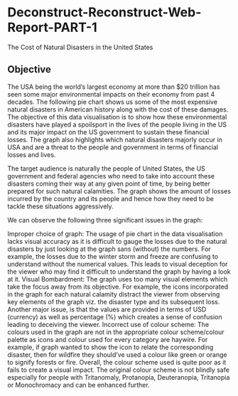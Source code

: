 # Deconstruct-Reconstruct-Web-Report-PART-1
The Cost of Natural Disasters in the United States

## Objective

The USA being the world’s largest economy at more than $20 trillion has seen some major environmental impacts on their economy from past 4 decades. The following pie chart shows us some of the most expensive natural disasters in American history along with the cost of these damages. The objective of this data visualisation is to show how these environmental disasters have played a spoilsport in the lives of the people living in the US and its major impact on the US government to sustain these financial losses. The graph also highlights which natural disasters majorly occur in USA and are a threat to the people and government in terms of financial losses and lives.

The target audience is naturally the people of United States, the US government and federal agencies who need to take into account these disasters coming their way at any given point of time, by being better prepared for such natural calamities. The graph shows the amount of losses incurred by the country and its people and hence how they need to be tackle these situations aggressively.

We can observe the following three significant issues in the graph:

Improper choice of graph: The usage of pie chart in the data visualisation lacks visual accuracy as it is difficult to gauge the losses due to the natural disasters by just looking at the graph sans (without) the numbers. For example, the losses due to the winter storm and freeze are confusing to understand without the numerical values. This leads to visual deception for the viewer who may find it difficult to understand the graph by having a look at it.
Visual Bombardment: The graph uses too many visual elements which take the focus away from its objective. For example, the icons incorporated in the graph for each natural calamity distract the viewer from observing key elements of the graph viz. the disaster type and its subsequent loss. Another major issue, is that the values are provided in terms of USD (currency) as well as percentage (%) which creates a sense of confusion leading to deceiving the viewer.
Incorrect use of colour scheme: The colours used in the graph are not in the appropriate colour scheme/colour palette as icons and colour used for every category are haywire. For example, if graph wanted to show the icon to relate the corresponding disaster, then for wildfire they should’ve used a colour like green or orange to signify forests or fire. Overall, the colour scheme used is quite poor as it fails to create a visual impact. The original colour scheme is not blindly safe especially for people with Tritanomaly, Protanopia, Deuteranopia, Tritanopia or Monochromacy and can be enhanced further.
